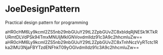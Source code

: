 # JoeDesignPattern
Practical design pattern for programming

aHR0cHM6Ly9kcml2ZS5nb29nbGUuY29tL2ZpbGUvZC8xbldqRjNESk1KTkRURmtDLVdPSk94TmxMNUljMklGNVovdmlldz91c3A9c2hhcmluZw==
aHR0cHM6Ly9kcml2ZS5nb29nbGUuY29tL2ZpbGUvZC8xTnhNczVyRTctc1Rka2lMU3NjaFBYTzdENFhkT09yOGIvdmlldz91c3A9c2hhcmluZw==
